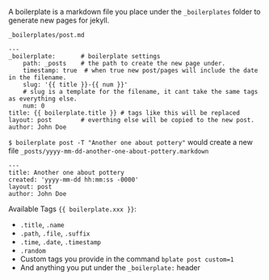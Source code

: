A boilerplate is a markdown file you place under the `_boilerplates` folder to generate new pages for jekyll.

`_boilerplates/post.md`

    ---
    _boilerplate:       # boilerplate settings
        path: _posts    # the path to create the new page under.
        timestamp: true  # when true new post/pages will include the date in the filename.
        slug: '{{ title }}-{{ num }}'
        # slug is a template for the filename, it cant take the same tags as everything else.
        num: 0
    title: {{ boilerplate.title }} # tags like this will be replaced
    layout: post        # everthing else will be copied to the new post.
    author: John Doe


`$ boilerplate post -T "Another one about pottery"` would create a new file `_posts/yyyy-mm-dd-another-one-about-pottery.markdown`

    ---
    title: Another one about pottery
    created: 'yyyy-mm-dd hh:mm:ss -0000'
    layout: post
    author: John Doe


Available Tags `{{ boilerplate.xxx }}`:
- `.title`, `.name`
- `.path`, `.file`, `.suffix`
- `.time`, `.date`, `.timestamp`
- `.random`
- Custom tags you provide in the command `bplate post custom=1`
- And anything you put under the `_boilerplate:` header
